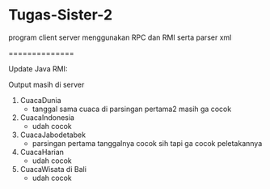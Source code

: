 Tugas-Sister-2
==============

program client server menggunakan RPC dan RMI serta parser xml

==============

Update Java RMI:

Output masih di server
1. CuacaDunia 
	- tanggal sama cuaca di parsingan pertama2 masih ga cocok
2. CuacaIndonesia
	- udah cocok
3. CuacaJabodetabek
	- parsingan pertama tanggalnya cocok sih tapi ga cocok peletakannya
4. CuacaHarian
	- udah cocok
5. CuacaWisata di Bali
	- udah cocok
